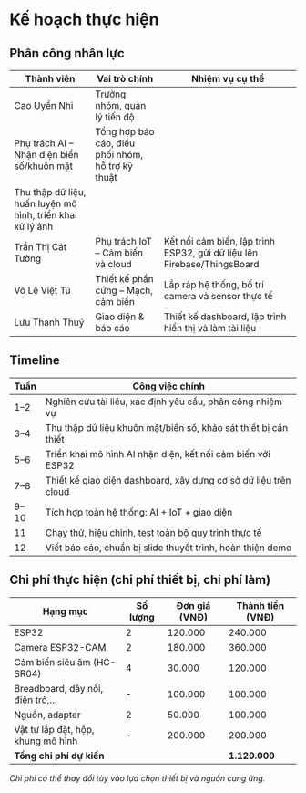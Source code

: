 # Kế hoạch thực hiện

## Phân công nhân lực

| Thành viên | Vai trò chính | Nhiệm vụ cụ thể |
| --- | --- | --- |
| Cao Uyển Nhi | Trưởng nhóm, quản lý tiến độ
Phụ trách AI – Nhận diện biển số/khuôn mặt | Tổng hợp báo cáo, điều phối nhóm, hỗ trợ kỹ thuật
Thu thập dữ liệu, huấn luyện mô hình, triển khai xử lý ảnh |
| Trần Thị Cát Tường | Phụ trách IoT – Cảm biến và cloud | Kết nối cảm biến, lập trình ESP32, gửi dữ liệu lên Firebase/ThingsBoard |
| Võ Lê Việt Tú | Thiết kế phần cứng – Mạch, cảm biến | Lắp ráp hệ thống, bố trí camera và sensor thực tế |
| Lưu Thanh Thuý | Giao diện & báo cáo | Thiết kế dashboard, lập trình hiển thị và làm tài liệu |

## Timeline

| Tuần | Công việc chính |
| --- | --- |
| 1–2 | Nghiên cứu tài liệu, xác định yêu cầu, phân công nhiệm vụ |
| 3–4 | Thu thập dữ liệu khuôn mặt/biển số, khảo sát thiết bị cần thiết |
| 5–6 | Triển khai mô hình AI nhận diện, kết nối cảm biến với ESP32 |
| 7–8 | Thiết kế giao diện dashboard, xây dựng cơ sở dữ liệu trên cloud |
| 9–10 | Tích hợp toàn hệ thống: AI + IoT + giao diện |
| 11 | Chạy thử, hiệu chỉnh, test toàn bộ quy trình thực tế |
| 12 | Viết báo cáo, chuẩn bị slide thuyết trình, hoàn thiện demo |

## Chi phí thực hiện (chi phí thiết bị, chi phí làm)

| Hạng mục | Số lượng | Đơn giá (VNĐ) | Thành tiền (VNĐ) |
| --- | --- | --- | --- |
| ESP32 | 2 | 120.000 | 240.000 |
| Camera ESP32-CAM | 2 | 180.000 | 360.000 |
| Cảm biến siêu âm (HC-SR04) | 4 | 30.000 | 120.000 |
| Breadboard, dây nối, điện trở,... | - | 100.000 | 100.000 |
| Nguồn, adapter | 2 | 50.000 | 100.000 |
| Vật tư lắp đặt, hộp, khung mô hình | - | 200.000 | 200.000 |
| **Tổng chi phí dự kiến** |  |  | **1.120.000** |

*Chi phí có thể thay đổi tùy vào lựa chọn thiết bị và nguồn cung ứng.*